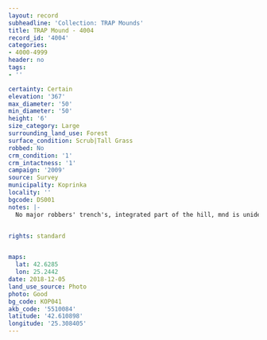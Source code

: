 ```yaml
---
layout: record
subheadline: 'Collection: TRAP Mounds'
title: TRAP Mound - 4004
record_id: '4004'
categories:
- 4000-4999
header: no
tags:
- ''

certainty: Certain
elevation: '367'
max_diameter: '50'
min_diameter: '50'
height: '6'
size_category: Large
surrounding_land_use: Forest
surface_condition: Scrub|Tall Grass
robbed: No
crm_condition: '1'
crm_intactness: '1'
campaign: '2009'
source: Survey
municipality: Koprinka
locality: ''
bgcode: DS001
notes: |-
  No major robbers' trench's, integrated part of the hill, mnd is unidentifiable.


rights: standard


maps:
  lat: 42.6285
  lon: 25.2442
date: 2018-12-05
land_use_source: Photo
photo: Good
bg_code: КОР041
akb_code: '5510084'
latitude: '42.610898'
longitude: '25.308405'
---
```


